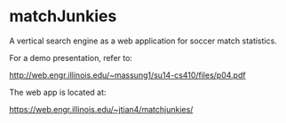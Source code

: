 # matchJunkies
A vertical search engine as a web application for soccer match statistics.

For a demo presentation, refer to: 

http://web.engr.illinois.edu/~massung1/su14-cs410/files/p04.pdf

The web app is located at:

https://web.engr.illinois.edu/~jtian4/matchjunkies/
